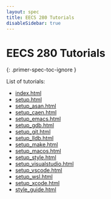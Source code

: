 ```yaml
---
layout: spec
title: EECS 280 Tutorials
disableSidebar: true
---
```



EECS 280 Tutorials
======================
{: .primer-spec-toc-ignore }

List of tutorials:
  - [index.html](index.html)
  - [setup.html](setup.html)
  - [setup_asan.html](setup_asan.html)
  - [setup_caen.html](setup_caen.html)
  - [setup_emacs.html](setup_emacs.html)
  - [setup_gdb.html](setup_gdb.html)
  - [setup_git.html](setup_git.html)
  - [setup_lldb.html](setup_lldb.html)
  - [setup_make.html](setup_make.html)
  - [setup_macos.html](setup_macos.html)
  - [setup_style.html](setup_style.html)
  - [setup_visualstudio.html](setup_visualstudio.html)
  - [setup_vscode.html](setup_vscode.html)
  - [setup_wsl.html](setup_wsl.html)
  - [setup_xcode.html](setup_xcode.html)
  - [style_guide.html](style_guide.html)
